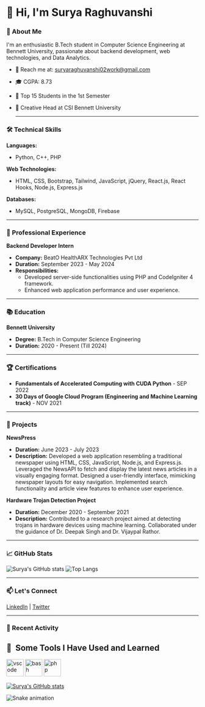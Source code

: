 # 👋 Hi, I'm Surya Raghuvanshi

### 🚀 About Me
I'm an enthusiastic B.Tech student in Computer Science Engineering at Bennett University, passionate about backend development, web technologies, and Data Analytics.


- 📧 Reach me at: suryaraghuvanshi02work@gmail.com
- 🎓 CGPA: 8.73
- 🏅 Top 15 Students in the 1st Semester
- 🎨 Creative Head at CSI Bennett University

  ---

### 🛠️ Technical Skills
**Languages:**
- Python, C++, PHP

**Web Technologies:**
- HTML, CSS, Bootstrap, Tailwind, JavaScript, jQuery, React.js, React Hooks, Node.js, Express.js

**Databases:**
- MySQL, PostgreSQL, MongoDB, Firebase

---

### 💼 Professional Experience
**Backend Developer Intern**
- **Company:** BeatO HealthARX Technologies Pvt Ltd
- **Duration:** September 2023 - May 2024
- **Responsibilities:**
  - Developed server-side functionalities using PHP and CodeIgniter 4 framework.
  - Enhanced web application performance and user experience.

---

### 📚 Education
**Bennett University**
- **Degree:** B.Tech in Computer Science Engineering
- **Duration:** 2020 - Present (Till 2024)

---

### 🏆 Certifications
- **Fundamentals of Accelerated Computing with CUDA Python** - SEP 2022
- **30 Days of Google Cloud Program (Engineering and Machine Learning track)** - NOV 2021

---

### 📂 Projects

**NewsPress**
- **Duration:** June 2023 - July 2023
- **Description:** Developed a web application resembling a traditional newspaper using HTML, CSS, JavaScript, Node.js, and Express.js. Leveraged the NewsAPI to fetch and display the latest news articles in a visually engaging format. Designed a user-friendly interface, mimicking newspaper layouts for easy navigation. Implemented search functionality and article view features to enhance user experience.

**Hardware Trojan Detection Project**
- **Duration:** December 2020 - September 2021
- **Description:** Contributed to a research project aimed at detecting trojans in hardware devices using machine learning. Collaborated under the guidance of Dr. Deepak Singh and Dr. Vijaypal Rathor.

---

### 📈 GitHub Stats
![Surya's GitHub stats](https://github-readme-stats.vercel.app/api?username=SuryaRaghuvanshi02&show_icons=true&theme=radical)
![Top Langs](https://github-readme-stats.vercel.app/api/top-langs/?username=SuryaRaghuvanshi02&layout=compact&theme=radical)

---

### 📫 Let's Connect
[LinkedIn](https://www.linkedin.com/in/surya-raghuvanshi-w/) | [Twitter](https://twitter.com/SuryaRaghuvan12) 
<!--| [Portfolio](https://your-portfolio.com) -->

---

### 📝 Recent Activity
<!--START_SECTION:activity-->
<!--END_SECTION:activity-->

<h2> 🚀 &nbsp;Some Tools I Have Used and Learned</h2>
<p align="left">
<img src="https://cdn.jsdelivr.net/gh/devicons/devicon/icons/vscode/vscode-original.svg" alt="vscode" width="45" height="45"/>
<img src="https://cdn.jsdelivr.net/gh/devicons/devicon/icons/bash/bash-original.svg" alt="bash" width="45" height="45"/>
<img src="https://cdn.jsdelivr.net/gh/devicons/devicon/icons/php/php-original.svg" alt="php" width="45" height="45"/>
</p>

[![Surya's GitHub stats](https://github-readme-stats.vercel.app/api?username=SuryaRaghuvanshi02)](https://github.com/anuraghazra/github-readme-stats)

![Snake animation](https://github.com/SuryaRaghuvanshi02/SuryaRaghuvanshi02/blob/output/github-contribution-grid-snake.svg)
<!--
**SuryaRaghuvanshi02/SuryaRaghuvanshi02** is a ✨ _special_ ✨ repository because its `README.md` (this file) appears on your GitHub profile.

Here are some ideas to get you started:

- 🔭 I’m currently working on ...
- 🌱 I’m currently learning ...
- 👯 I’m looking to collaborate on ...
- 🤔 I’m looking for help with ...
- 💬 Ask me about ...
- 📫 How to reach me: ...
- 😄 Pronouns: ...
- ⚡ Fun fact: ...
-->
